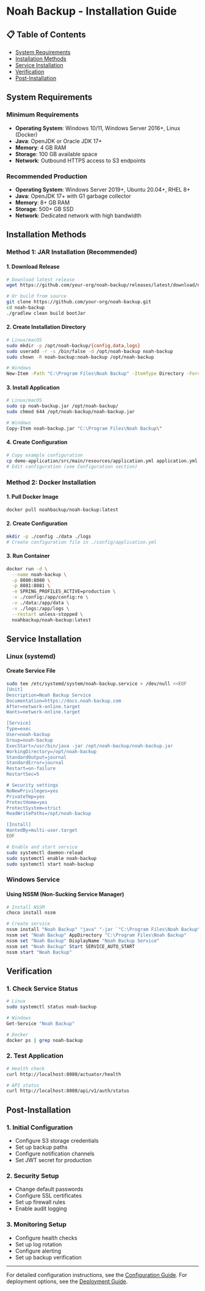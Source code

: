 # Noah Backup - Installation Guide

## 📋 Table of Contents

- [System Requirements](#system-requirements)
- [Installation Methods](#installation-methods)
- [Service Installation](#service-installation)
- [Verification](#verification)
- [Post-Installation](#post-installation)

## System Requirements

### Minimum Requirements
- **Operating System**: Windows 10/11, Windows Server 2016+, Linux (Docker)
- **Java**: OpenJDK or Oracle JDK 17+
- **Memory**: 4 GB RAM
- **Storage**: 100 GB available space
- **Network**: Outbound HTTPS access to S3 endpoints

### Recommended Production
- **Operating System**: Windows Server 2019+, Ubuntu 20.04+, RHEL 8+
- **Java**: OpenJDK 17+ with G1 garbage collector
- **Memory**: 8+ GB RAM
- **Storage**: 500+ GB SSD
- **Network**: Dedicated network with high bandwidth

## Installation Methods

### Method 1: JAR Installation (Recommended)

#### 1. Download Release
```bash
# Download latest release
wget https://github.com/your-org/noah-backup/releases/latest/download/noah-backup.jar

# Or build from source
git clone https://github.com/your-org/noah-backup.git
cd noah-backup
./gradlew clean build bootJar
```

#### 2. Create Installation Directory
```bash
# Linux/macOS
sudo mkdir -p /opt/noah-backup/{config,data,logs}
sudo useradd -r -s /bin/false -d /opt/noah-backup noah-backup
sudo chown -R noah-backup:noah-backup /opt/noah-backup

# Windows
New-Item -Path "C:\Program Files\Noah Backup" -ItemType Directory -Force
```

#### 3. Install Application
```bash
# Linux/macOS
sudo cp noah-backup.jar /opt/noah-backup/
sudo chmod 644 /opt/noah-backup/noah-backup.jar

# Windows
Copy-Item noah-backup.jar "C:\Program Files\Noah Backup\"
```

#### 4. Create Configuration
```bash
# Copy example configuration
cp demo-application/src/main/resources/application.yml application.yml
# Edit configuration (see Configuration section)
```

### Method 2: Docker Installation

#### 1. Pull Docker Image
```bash
docker pull noahbackup/noah-backup:latest
```

#### 2. Create Configuration
```bash
mkdir -p ./config ./data ./logs
# Create configuration file in ./config/application.yml
```

#### 3. Run Container
```bash
docker run -d \
  --name noah-backup \
  -p 8080:8080 \
  -p 8081:8081 \
  -e SPRING_PROFILES_ACTIVE=production \
  -v ./config:/app/config:ro \
  -v ./data:/app/data \
  -v ./logs:/app/logs \
  --restart unless-stopped \
  noahbackup/noah-backup:latest
```

## Service Installation

### Linux (systemd)

#### Create Service File
```bash
sudo tee /etc/systemd/system/noah-backup.service > /dev/null <<EOF
[Unit]
Description=Noah Backup Service
Documentation=https://docs.noah-backup.com
After=network-online.target
Wants=network-online.target

[Service]
Type=exec
User=noah-backup
Group=noah-backup
ExecStart=/usr/bin/java -jar /opt/noah-backup/noah-backup.jar
WorkingDirectory=/opt/noah-backup
StandardOutput=journal
StandardError=journal
Restart=on-failure
RestartSec=5

# Security settings
NoNewPrivileges=yes
PrivateTmp=yes
ProtectHome=yes
ProtectSystem=strict
ReadWritePaths=/opt/noah-backup

[Install]
WantedBy=multi-user.target
EOF

# Enable and start service
sudo systemctl daemon-reload
sudo systemctl enable noah-backup
sudo systemctl start noah-backup
```

### Windows Service

#### Using NSSM (Non-Sucking Service Manager)
```powershell
# Install NSSM
choco install nssm

# Create service
nssm install "Noah Backup" "java" "-jar `"C:\Program Files\Noah Backup\noah-backup.jar`""
nssm set "Noah Backup" AppDirectory "C:\Program Files\Noah Backup"
nssm set "Noah Backup" DisplayName "Noah Backup Service"
nssm set "Noah Backup" Start SERVICE_AUTO_START
nssm start "Noah Backup"
```

## Verification

### 1. Check Service Status
```bash
# Linux
sudo systemctl status noah-backup

# Windows
Get-Service "Noah Backup"

# Docker
docker ps | grep noah-backup
```

### 2. Test Application
```bash
# Health check
curl http://localhost:8080/actuator/health

# API status
curl http://localhost:8080/api/v1/auth/status
```

## Post-Installation

### 1. Initial Configuration
- Configure S3 storage credentials
- Set up backup paths
- Configure notification channels
- Set JWT secret for production

### 2. Security Setup
- Change default passwords
- Configure SSL certificates
- Set up firewall rules
- Enable audit logging

### 3. Monitoring Setup
- Configure health checks
- Set up log rotation
- Configure alerting
- Set up backup verification

---

For detailed configuration instructions, see the [Configuration Guide](configuration.md).
For deployment options, see the [Deployment Guide](deployment.md).